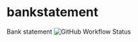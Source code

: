# bankstatement
Bank statement ![GitHub Workflow Status](https://img.shields.io/github/workflow/status/gustavon/bankstatement/CI/CD%20Pipeline)
